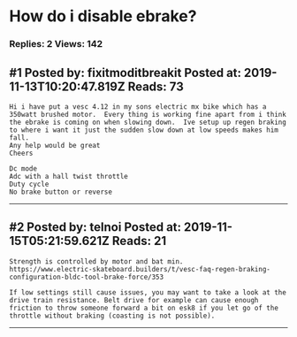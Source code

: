 # How do i disable ebrake?

### Replies: 2 Views: 142

## \#1 Posted by: fixitmoditbreakit Posted at: 2019-11-13T10:20:47.819Z Reads: 73

```
Hi i have put a vesc 4.12 in my sons electric mx bike which has a 350watt brushed motor.  Every thing is working fine apart from i think the ebrake is coming on when slowing down.  Ive setup up regen braking to where i want it just the sudden slow down at low speeds makes him fall.
Any help would be great 
Cheers
  
Dc mode 
Adc with a hall twist throttle 
Duty cycle 
No brake button or reverse
```

---
## \#2 Posted by: telnoi Posted at: 2019-11-15T05:21:59.621Z Reads: 21

```
Strength is controlled by motor and bat min. 
https://www.electric-skateboard.builders/t/vesc-faq-regen-braking-configuration-bldc-tool-brake-force/353

If low settings still cause issues, you may want to take a look at the drive train resistance. Belt drive for example can cause enough friction to throw someone forward a bit on esk8 if you let go of the throttle without braking (coasting is not possible).
```

---
